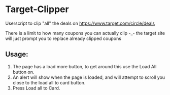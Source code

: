 # Target-Clipper
Userscript to clip "all" the deals on  https://www.target.com/circle/deals

There is a limit to how many coupons you can actually clip -_-
the target site will just prompt you to replace already clipped coupons 

## Usage: 
1. The page has a load more button, to get around this use the Load All button on.
2. An alert will show when the page is loaded, and will attempt to scroll you close to the load all to card button.
3. Press Load all to Card.

